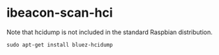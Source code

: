 # ibeacon-scan-hci

Note that hcidump is not included in the standard Raspbian distribution.

`sudo apt-get install bluez-hcidump`
